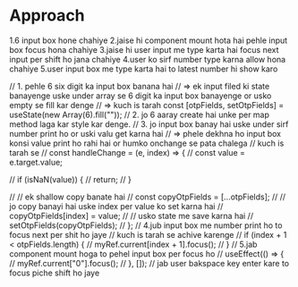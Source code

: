 # Approach

1.6 input box hone chahiye
2.jaise hi component mount hota hai pehle input box focus hona chahiye
3.jaise hi user input me type karta hai focus next input per shift ho jana chahiye
4.user ko sirf number type karna allow hona chahiye
5.user input box me type karta hai to latest number hi show karo

// 1. pehle 6 six digit ka input box banana hai
// => ek input filed ki state banayenge uske under array se 6 digit ka input box banayenge or usko empty se fill kar denge
// => kuch is tarah const [otpFields, setOtpFields] = useState(new Array(6).fill(""));
// 2. jo 6 aaray create hai unke per map method laga kar style kar denge.
// 3. jo input box banay hai uske under sirf number print ho or uski valu get karna hai
// => phele dekhna ho input box konsi value print ho rahi hai or humko onchange se pata chalega
// kuch is tarah se
// const handleChange = (e, index) => {
// const value = e.target.value;

// if (isNaN(value)) {
// return;
// }

// // ek shallow copy banate hai
// const copyOtpFields = [...otpFields];
// // jo copy banayi hai uske index per value ko set karna hai
// copyOtpFields[index] = value;
// // usko state me save karna hai
// setOtpFields(copyOtpFields);
// };
// 4.jub input box me number print ho to focus next per shit ho jaye
// kuch is tarah se achive karenge
// if (index + 1 < otpFields.length) {
// myRef.current[index + 1].focus();
// }
// 5.jab component mount hoga to pehel input box per focus ho
// useEffect(() => {
// myRef.current["0"].focus();
// }, []);
// jab user bakspace key enter kare to focus piche shift ho jaye
